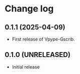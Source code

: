 # Change log

## 0.1.1 (2025-04-09)

* First release of Vpype-Gscrib.

## 0.1.0 (UNRELEASED)

* Initial release
